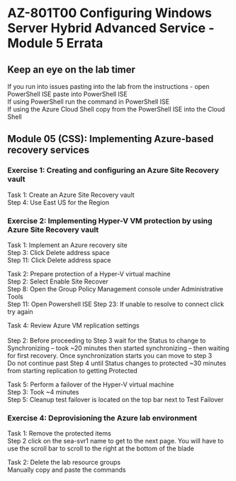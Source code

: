 # AZ-801T00 Configuring Windows Server  Hybrid Advanced Service - Module 5 Errata

## Keep an eye on the lab timer

If you run into issues pasting into the lab from the instructions - open PowerShell ISE paste into PowerShell ISE<br>
If using PowerShell run the command in PowerShell ISE <br>
If using the Azure Cloud Shell copy from the PowerShell ISE into the Cloud Shell <br>

## Module 05 (CSS): Implementing Azure-based recovery services

### Exercise 1: Creating and configuring an Azure Site Recovery vault

Task 1: Create an Azure Site Recovery vault<br>
Step 4: Use East US for the Region<br>

### Exercise 2: Implementing Hyper-V VM protection by using Azure Site Recovery vault

Task 1: Implement an Azure recovery site<br>
Step 3: Click Delete address space<br>
Step 11: Click Delete address space<br>

Task 2: Prepare protection of a Hyper-V virtual machine<br>
Step 2: Select Enable Site Recover<br>
Step 8:  Open the Group Policy Management console under Administrative Tools<br>
Step 11: Open Powershell ISE
Step 23: If unable to resolve to connect click try again<br>

Task 4: Review Azure VM replication settings<br>  
Step 2: Before proceeding to Step 3 wait for the Status to change to Synchronizing – took ~20 minutes then started synchronizing – then waiting for first recovery.  Once synchronization starts you can move to step 3<br>
Do not continue past Step 4 until Status changes to protected ~30 minutes from starting replication to getting Protected<br>

Task 5: Perform a failover of the Hyper-V virtual machine<br>
Step 3: Took ~4 minutes<br>
Step 5: Cleanup test failover is located on the top bar next to Test Failover<br>

### Exercise 4: Deprovisioning the Azure lab environment

Task 1: Remove the protected items<br>
Step 2 click on the sea-svr1 name to get to the next page.  You will have to use the scroll bar to scroll to the right at the bottom of the blade<br>

Task 2: Delete the lab resource groups<br>
Manually copy and paste the commands<br>
 
